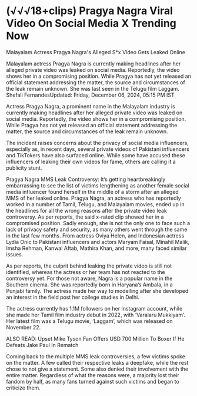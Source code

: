 # (√√√18+clips) Pragya Nagra Viral Video On Social Media X Trending Now


Malayalam Actress Pragya Nagra's Alleged S*x Video Gets Leaked Online


Malayalam actress Pragya Nagra is currently making headlines after her alleged private video was leaked on social media. Reportedly, the video shows her in a compromising position. While Pragya has not yet released an official statement addressing the matter, the source and circumstances of the leak remain unknown. She was last seen in the Telugu film Laggam.
Shefali FernandesUpdated: Friday, December 06, 2024, 05:15 PM IST

Actress Pragya Nagra, a prominent name in the Malayalam industry is currently making headlines after her alleged private video was leaked on social media. Reportedly, the video shows her in a compromising position. While Pragya has not yet released an official statement addressing the matter, the source and circumstances of the leak remain unknown.

The incident raises concerns about the privacy of social media influencers, especially as, in recent days, several private videos of Pakistani influencers and TikTokers have also surfaced online. While some have accused these influencers of leaking their own videos for fame, others are calling it a publicity stunt.

Pragya Nagra MMS Leak Controversy: It’s getting heartbreakingly embarrassing to see the list of victims lengthening as another female social media influencer found herself in the middle of a storm after an alleged MMS of her leaked online. Pragya Nagra, an actress who has reportedly worked in a number of Tamil, Telugu, and Malayalam movies, ended up in the headlines for all the wrong reasons after the private video leak controversy. As per reports, the said x-rated clip showed her in a compromised position. Sadly enough, she is not the only one to face such a lack of privacy safety and security, as many others went through the same in the last few months. From actress Oviya Helen, and Indonesian actress Lydia Onic to Pakistani influencers and actors Maryam Faisal, Minahil Malik, Imsha Rehman, Kanwal Aftab, Mathira Khan, and more, many faced similar issues.

As per reports, the culprit behind leaking the private video is still not identified, whereas the actress or her team has not reacted to the controversy yet. For those not aware, Nagra is a popular name in the Southern cinema. She was reportedly born in Haryana’s Ambala, in a Punjabi family. The actress made her way to modelling after she developed an interest in the field post her college studies in Delhi.

The actress currently has 1.1M followers on her Instagram account, while she made her Tamil film industry debut in 2022, with ‘Varalaru Mukkiyam’. Her latest film was a Telugu movie, ‘Laggam’, which was released on November 22.

ALSO READ: Upset Mike Tyson Fan Offers USD 700 Million To Boxer If He Defeats Jake Paul In Rematch

Coming back to the multiple MMS leak controversies, a few victims spoke on the matter. A few called their respective leaks a deepfake, while the rest chose to not give a statement. Some also denied their involvement with the entire matter. Regardless of what the reasons were, a majority lost their fandom by half, as many fans turned against such victims and began to criticize them.
